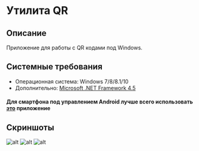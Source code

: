 # Утилита QR
## Описание
Приложение для работы с QR кодами под Windows.
## Системные требования
* Операционная система: Windows 7/8/8.1/10
* Дополнительно: [Microsoft .NET Framework 4.5](https://www.microsoft.com/ru-ru/download/details.aspx?id=30653)
#### Для смартфона под управлением Android лучше всего использовать [это](https://yadi.sk/d/nlMXO_fZT4-UTA) приложение
## Скриншоты
![alt](https://i.imgur.com/j62flvY.png) ![alt](https://i.imgur.com/KzeLQAk.png) ![alt](https://i.imgur.com/4vt0pPn.png)

